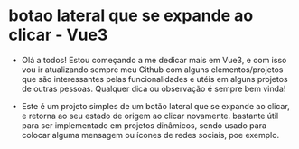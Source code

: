 # botao lateral que se expande ao clicar - Vue3

- Olá a todos! Estou começando a me dedicar mais em Vue3, e com isso vou ir atualizando sempre meu Github com alguns elementos/projetos que são interessantes pelas funcionalidades e utéis em alguns projetos de outras pessoas. Qualquer dica ou observação é sempre bem vinda!

- Este é um projeto simples de um botão lateral que se expande ao clicar, e retorna ao seu estado de origem ao clicar novamente. bastante útil para ser implementado em projetos dinâmicos, sendo usado para colocar alguma mensagem ou ícones de redes sociais, poe exemplo.

